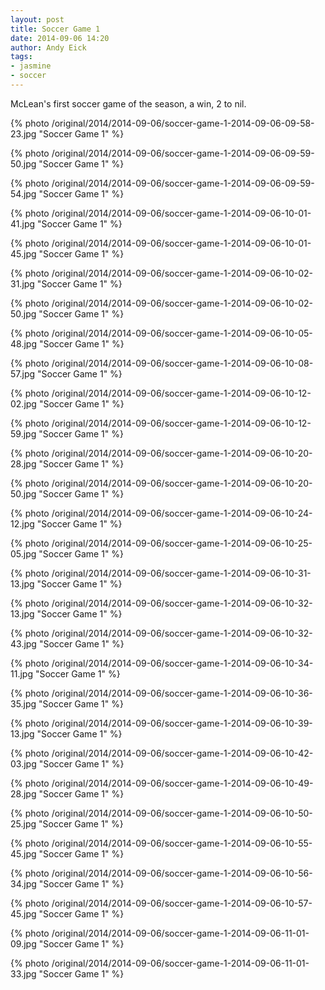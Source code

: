 ```yaml
---
layout: post
title: Soccer Game 1
date: 2014-09-06 14:20
author: Andy Eick
tags: 
- jasmine
- soccer
---
```

McLean's first soccer game of the season, a win, 2 to nil.

{% photo /original/2014/2014-09-06/soccer-game-1-2014-09-06-09-58-23.jpg "Soccer Game 1" %}

{% photo /original/2014/2014-09-06/soccer-game-1-2014-09-06-09-59-50.jpg "Soccer Game 1" %}

{% photo /original/2014/2014-09-06/soccer-game-1-2014-09-06-09-59-54.jpg "Soccer Game 1" %}

{% photo /original/2014/2014-09-06/soccer-game-1-2014-09-06-10-01-41.jpg "Soccer Game 1" %}

{% photo /original/2014/2014-09-06/soccer-game-1-2014-09-06-10-01-45.jpg "Soccer Game 1" %}

{% photo /original/2014/2014-09-06/soccer-game-1-2014-09-06-10-02-31.jpg "Soccer Game 1" %}

{% photo /original/2014/2014-09-06/soccer-game-1-2014-09-06-10-02-50.jpg "Soccer Game 1" %}

{% photo /original/2014/2014-09-06/soccer-game-1-2014-09-06-10-05-48.jpg "Soccer Game 1" %}

{% photo /original/2014/2014-09-06/soccer-game-1-2014-09-06-10-08-57.jpg "Soccer Game 1" %}

{% photo /original/2014/2014-09-06/soccer-game-1-2014-09-06-10-12-02.jpg "Soccer Game 1" %}

{% photo /original/2014/2014-09-06/soccer-game-1-2014-09-06-10-12-59.jpg "Soccer Game 1" %}

{% photo /original/2014/2014-09-06/soccer-game-1-2014-09-06-10-20-28.jpg "Soccer Game 1" %}

{% photo /original/2014/2014-09-06/soccer-game-1-2014-09-06-10-20-50.jpg "Soccer Game 1" %}

{% photo /original/2014/2014-09-06/soccer-game-1-2014-09-06-10-24-12.jpg "Soccer Game 1" %}

{% photo /original/2014/2014-09-06/soccer-game-1-2014-09-06-10-25-05.jpg "Soccer Game 1" %}

{% photo /original/2014/2014-09-06/soccer-game-1-2014-09-06-10-31-13.jpg "Soccer Game 1" %}

{% photo /original/2014/2014-09-06/soccer-game-1-2014-09-06-10-32-13.jpg "Soccer Game 1" %}

{% photo /original/2014/2014-09-06/soccer-game-1-2014-09-06-10-32-43.jpg "Soccer Game 1" %}

{% photo /original/2014/2014-09-06/soccer-game-1-2014-09-06-10-34-11.jpg "Soccer Game 1" %}

{% photo /original/2014/2014-09-06/soccer-game-1-2014-09-06-10-36-35.jpg "Soccer Game 1" %}

{% photo /original/2014/2014-09-06/soccer-game-1-2014-09-06-10-39-13.jpg "Soccer Game 1" %}

{% photo /original/2014/2014-09-06/soccer-game-1-2014-09-06-10-42-03.jpg "Soccer Game 1" %}

{% photo /original/2014/2014-09-06/soccer-game-1-2014-09-06-10-49-28.jpg "Soccer Game 1" %}

{% photo /original/2014/2014-09-06/soccer-game-1-2014-09-06-10-50-25.jpg "Soccer Game 1" %}

{% photo /original/2014/2014-09-06/soccer-game-1-2014-09-06-10-55-45.jpg "Soccer Game 1" %}

{% photo /original/2014/2014-09-06/soccer-game-1-2014-09-06-10-56-34.jpg "Soccer Game 1" %}

{% photo /original/2014/2014-09-06/soccer-game-1-2014-09-06-10-57-45.jpg "Soccer Game 1" %}

{% photo /original/2014/2014-09-06/soccer-game-1-2014-09-06-11-01-09.jpg "Soccer Game 1" %}

{% photo /original/2014/2014-09-06/soccer-game-1-2014-09-06-11-01-33.jpg "Soccer Game 1" %}

